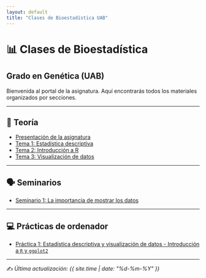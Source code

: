 ```yaml
---
layout: default
title: "Clases de Bioestadística UAB"
---
```


# 📊 Clases de Bioestadística
## Grado en Genética (UAB)

Bienvenida al portal de la asignatura. Aquí encontrarás todos los materiales organizados por secciones.

---

## 📖 Teoría
- [Presentación de la asignatura](/T/0/PresentacionBioestadistica.html)
- [Tema 1: Estadística descriptiva](T/1/1.EstadisticaDescriptiva.html)
- [Tema 2: Introducción a R](slides/T/2/2.IntroR.html)
- [Tema 3: Visualización de datos](T/3/3.VisualizacionDatos.html)

---

## 🗣️ Seminarios
- [Seminario 1: La importancia de mostrar los datos](S/1/S1.html)

---

## 💻 Prácticas de ordenador
- [Práctica 1: Estadística descriptiva y visualización de datos - Introducción a `R` y `ggplot2`](P/1/PracticaR.html)

---

✍️ *Última actualización: {{ site.time | date: "%d-%m-%Y" }}*
